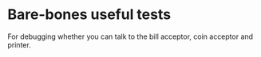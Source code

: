# Bare-bones useful tests

For debugging whether you can talk to the bill acceptor, coin acceptor and printer.